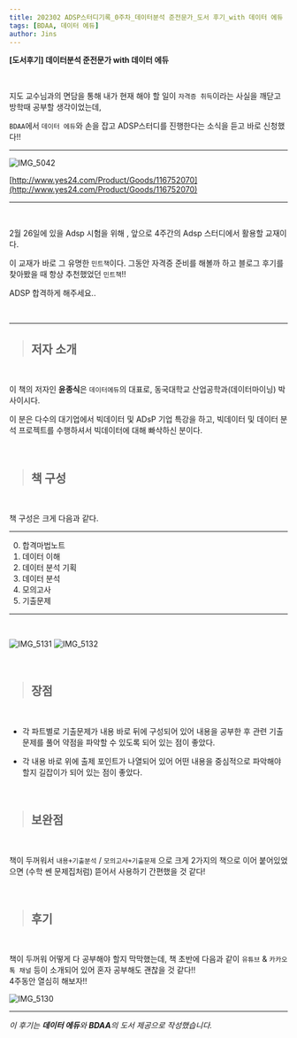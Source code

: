 ```yaml
---
title: 202302 ADSP스터디기록_0주차_데이터분석 준전문가_도서 후기_with 데이터 에듀
tags: [BDAA, 데이터 에듀]
author: Jins
---
```


**[도서후기] 데이터분석 준전문가 with 데이터 에듀**

<br/>

지도 교수님과의 면담을 통해 내가 현재 해야 할 일이 `자격증 취득`이라는 사실을 깨닫고 방학때 공부할 생각이었는데,

`BDAA`에서 `데이터 에듀`와 손을 잡고 ADSP스터디를 진행한다는 소식을 듣고 바로 신청했다!! 

--- 
![IMG_5042](https://user-images.githubusercontent.com/108795647/216822240-b8e84768-37ad-4d7d-9011-85aaffc397d5.jpg)

[http://www.yes24.com/Product/Goods/116752070](http://www.yes24.com/Product/Goods/116752070)

---

<br/>

2월 26일에 있을 Adsp 시험을 위해 , 앞으로 4주간의 Adsp 스터디에서 활용할 교재이다.

이 교재가 바로 그 유명한 `민트책`이다. 그동안 자격증 준비를 해볼까 하고 블로그 후기를 찾아봤을 때 항상 추천했었던 `민트책`!!

ADSP 합격하게 해주세요..

<br/>

---

> ## 저자 소개 ##

<br/>

이 책의 저자인 **윤종식**은 `데이터에듀`의 대표로,  동국대학교 산업공학과(데이터마이닝) 박사이시다.

이 분은 다수의 대기업에서 빅데이터 및 ADsP 기업 특강을 하고, 빅데이터 및 데이터 분석 프로젝트를 수행하셔서  빅데이터에 대해 빠삭하신 분이다.

<br/>

> ## 책 구성 ##

<br/>

책 구성은 크게 다음과 같다.

---

0. 합격마법노트
1. 데이터 이해
2. 데이터 분석 기획
3. 데이터 분석 
4. 모의고사
5. 기출문제

---

<br/>

![IMG_5131](https://user-images.githubusercontent.com/108795647/216823504-db01b891-b2a6-44fa-a44f-752689455a61.jpg)
![IMG_5132](https://user-images.githubusercontent.com/108795647/216823563-3c1fdeca-234d-43bb-8472-8f74a0563ef0.jpg)

<br/>

> ## 장점 ## 

<br/>

- 각 파트별로 기출문제가 내용 바로 뒤에 구성되어 있어 내용을 공부한 후 관련 기출문제를 풀어 약점을 파악할 수 있도록 되어 있는 점이 좋았다.

-  각 내용 바로 위에 출제 포인트가 나열되어 있어 어떤 내용을 중심적으로 파악해야 할지 길잡이가 되어 있는 점이 좋았다.

<br/>

> ## 보완점 ##

<br/>

책이 두꺼워서 `내용+기출분석` / `모의고사+기출문제` 으로 크게 2가지의 책으로 이어 붙어있었으면 (수학 쎈 문제집처럼) 뜯어서 사용하기 간편했을 것 같다!

<br/>

> ## 후기 ## 

<br/>

책이 두꺼워 어떻게 다 공부해야 할지 막막했는데, 책 초반에 다음과 같이   `유튜브` & `카카오톡 채널` 등이 소개되어 있어 혼자 공부해도 괜찮을 것 같다!!  
4주동안 열심히 해보자!!

![IMG_5130](https://user-images.githubusercontent.com/108795647/216823221-9ff66d89-52f2-43a0-bfcf-b7f94cb39cab.jpg)
<br/>

---
*이 후기는 **데이터 에듀**와 **BDAA**의 도서 제공으로  작성했습니다.*
